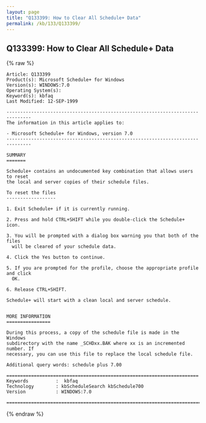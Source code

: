```yaml
---
layout: page
title: "Q133399: How to Clear All Schedule+ Data"
permalink: /kb/133/Q133399/
---
```


## Q133399: How to Clear All Schedule+ Data

{% raw %}

	Article: Q133399
	Product(s): Microsoft Schedule+ for Windows
	Version(s): WINDOWS:7.0
	Operating System(s): 
	Keyword(s): kbfaq
	Last Modified: 12-SEP-1999
	
	-------------------------------------------------------------------------------
	The information in this article applies to:
	
	- Microsoft Schedule+ for Windows, version 7.0 
	-------------------------------------------------------------------------------
	
	SUMMARY
	=======
	
	Schedule+ contains an undocumented key combination that allows users to reset
	the local and server copies of their schedule files.
	
	To reset the files
	------------------
	
	1. Exit Schedule+ if it is currently running.
	
	2. Press and hold CTRL+SHIFT while you double-click the Schedule+ icon.
	
	3. You will be prompted with a dialog box warning you that both of the files
	  will be cleared of your schedule data.
	
	4. Click the Yes button to continue.
	
	5. If you are prompted for the profile, choose the appropriate profile and click
	  OK.
	
	6. Release CTRL+SHIFT.
	
	Schedule+ will start with a clean local and server schedule.
	
	
	MORE INFORMATION
	================
	
	During this process, a copy of the schedule file is made in the Windows
	subdirectory with the name _SCHDxx.BAK where xx is an incremented number. If
	necessary, you can use this file to replace the local schedule file.
	
	Additional query words: schedule plus 7.00
	
	======================================================================
	Keywords          :  kbfaq
	Technology        : kbScheduleSearch kbSchedule700
	Version           : WINDOWS:7.0
	
	=============================================================================
	

{% endraw %}
